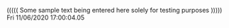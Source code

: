((((( Some sample text being entered here solely for testing purposes ))))) Fri 11/06/2020 17:00:04.05

